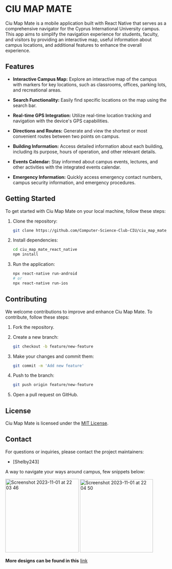 # CIU MAP MATE

Ciu Map Mate is a mobile application built with React Native that serves as a comprehensive navigator for the Cyprus International University campus. This app aims to simplify the navigation experience for students, faculty, and visitors by providing an interactive map, useful information about campus locations, and additional features to enhance the overall experience.

## Features

- **Interactive Campus Map:** Explore an interactive map of the campus with markers for key locations, such as classrooms, offices, parking lots, and recreational areas.

- **Search Functionality:** Easily find specific locations on the map using the search bar.

- **Real-time GPS Integration:** Utilize real-time location tracking and navigation with the device's GPS capabilities.

- **Directions and Routes:** Generate and view the shortest or most convenient routes between two points on campus.

- **Building Information:** Access detailed information about each building, including its purpose, hours of operation, and other relevant details.

- **Events Calendar:** Stay informed about campus events, lectures, and other activities with the integrated events calendar.

- **Emergency Information:** Quickly access emergency contact numbers, campus security information, and emergency procedures.

## Getting Started

To get started with Ciu Map Mate on your local machine, follow these steps:

1. Clone the repository:

   ```bash
   git clone https://github.com/Computer-Science-Club-CIU/ciu_map_mate_react_native.git
   ```

2. Install dependencies:

   ```bash
   cd ciu_map_mate_react_native
   npm install
   ```

3. Run the application:

   ```bash
   npx react-native run-android
   # or
   npx react-native run-ios
   ```

## Contributing

We welcome contributions to improve and enhance Ciu Map Mate. To contribute, follow these steps:

1. Fork the repository.

2. Create a new branch:

   ```bash
   git checkout -b feature/new-feature
   ```

3. Make your changes and commit them:

   ```bash
   git commit -m 'Add new feature'
   ```

4. Push to the branch:

   ```bash
   git push origin feature/new-feature
   ```

5. Open a pull request on GitHub.

## License

Ciu Map Mate is licensed under the [MIT License](LICENSE).

## Contact

For questions or inquiries, please contact the project maintainers:

- [Shelby243]

A way to navigate your ways around campus, few snippets below: 

<img width="229" alt="Screenshot 2023-11-01 at 22 03 46" src="https://github.com/Computer-Science-Club-CIU/ciu_map_mate_react_native/assets/26597408/be48dc2d-6127-4b4d-928a-1022f1417e49">
<img width="228" alt="Screenshot 2023-11-01 at 22 04 50" src="https://github.com/Computer-Science-Club-CIU/ciu_map_mate_react_native/assets/26597408/9c61c0e2-2020-4731-829f-d707a08d5327">

**More designs can be found in this** [link](https://www.figma.com/file/hUPgg54OXxQKfEeR1wfKDr/NavAssure?type=design&node-id=0-1&mode=design&t=Mni4NKH2xlWu6dJr-0)

